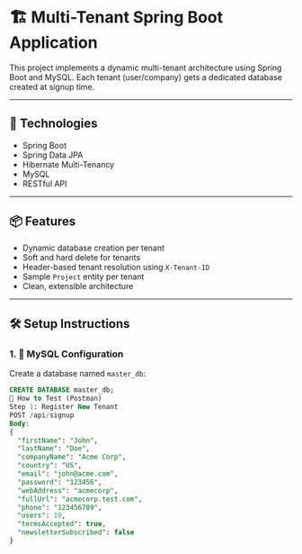 # 🏗️ Multi-Tenant Spring Boot Application

This project implements a dynamic multi-tenant architecture using Spring Boot and MySQL. Each tenant (user/company) gets a dedicated database created at signup time.

---

## 🔧 Technologies

- Spring Boot
- Spring Data JPA
- Hibernate Multi-Tenancy
- MySQL
- RESTful API

---

## 📦 Features

- Dynamic database creation per tenant
- Soft and hard delete for tenants
- Header-based tenant resolution using `X-Tenant-ID`
- Sample `Project` entity per tenant
- Clean, extensible architecture

---

## 🛠️ Setup Instructions

### 1. 🐬 MySQL Configuration

Create a database named `master_db`:
```sql
CREATE DATABASE master_db;
🧪 How to Test (Postman)
Step 1: Register New Tenant
POST /api/signup
Body:
{
  "firstName": "John",
  "lastName": "Doe",
  "companyName": "Acme Corp",
  "country": "US",
  "email": "john@acme.com",
  "password": "123456",
  "webAddress": "acmecorp",
  "fullUrl": "acmecorp.test.com",
  "phone": "123456789",
  "users": 10,
  "termsAccepted": true,
  "newsletterSubscribed": false
}
